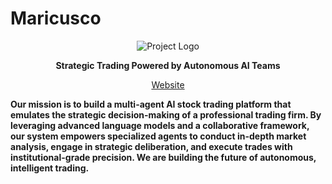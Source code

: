 # Maricusco

<p align="center">
  <img src="https://placehold.co/150x150/2563eb/ffffff?text=LOGO" alt="Project Logo" />
</p>

<p align="center">
  <strong>Strategic Trading Powered by Autonomous AI Teams</strong>
</p>

<p align="center">
  <a href="#">Website</a>
</p>

**Our mission is to build a multi-agent AI stock trading platform that emulates the strategic decision-making of a professional trading firm. By leveraging advanced language models and a collaborative framework, our system empowers specialized agents to conduct in-depth market analysis, engage in strategic deliberation, and execute trades with institutional-grade precision. We are building the future of autonomous, intelligent trading.**
